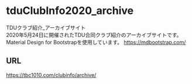 # tduClubInfo2020_archive
TDUクラブ紹介_アーカイブサイト  
2020年5月24日に開催されたTDU合同クラブ紹介のアーカイブサイトです。
Material Design for Bootstrapを使用しています。
https://mdbootstrap.com/

## URL
https://tbc1010.com/clubinfo/archive/
